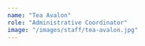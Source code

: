 ```yaml
---
name: "Tea Avalon"
role: "Administrative Coordinator"
image: "/images/staff/tea-avalon.jpg"
---
```


